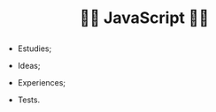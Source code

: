 # <p align="center">:man_student: JavaScript :woman_student:

## <p align="center"> 

- Estudies;

- Ideas;
- Experiences;
- Tests.
